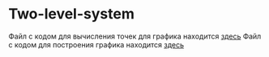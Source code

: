 # Two-level-system
Файл с кодом для вычисления точек для графика находится <a href = "https://github.com/den26012002/Two-level-system/blob/main/Two-level-system/Computation/main.cpp">здесь</a>
Файл с кодом для построения графика находится <a href = "https://github.com/den26012002/Two-level-system/blob/main/Two-level-system/Visualization/Visualization.py">здесь</a>


